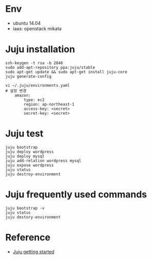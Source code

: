 
# Env
- ubuntu 14.04
- iaas: openstack mikata

# Juju installation
```
ssh-keygen -t rsa -b 2048
sudo add-apt-repository ppa:juju/stable
sudo apt-get update && sudo apt-get install juju-core
juju generate-config

vi ~/.juju/environments.yaml
# 설정 변경
    amazon:
        type: ec2
        region: ap-northeast-1
        access-key: <secret>
        secret-key: <secret>
```

# Juju test
```
juju bootstrap
juju deploy wordpress
juju deploy mysql
juju add-relation wordpress mysql
juju expose wordpress
juju status
juju destroy-environment 
```

# Juju frequently used commands
```
juju bootstrap -v
juju status
juju destory-environment
```


# Reference
- [Juju getting started](https://jujucharms.com/docs/1.24/getting-started)
